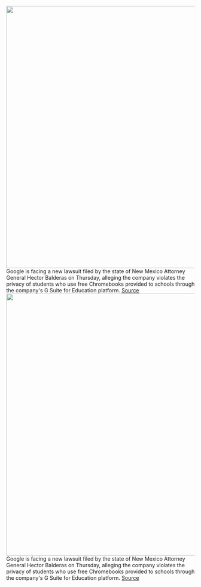 <img src='https://cdn.vox-cdn.com/thumbor/pbzMmP9umu9wWHnS9kYksOS9AFk=/0x0:4928x3280/1200x800/filters:focal(917x600:1705x1388)/cdn.vox-cdn.com/uploads/chorus_image/image/66344348/483746898.jpg.0.jpg' width='700px' /><br/>
Google is facing a new lawsuit filed by the state of New Mexico Attorney General Hector Balderas on Thursday, alleging the company violates the privacy of students who use free Chromebooks provided to schools through the company's G Suite for Education platform.
<a href='https://www.theverge.com/2020/2/20/21145698/google-student-privacy-lawsuit-education-schools-chromebooks-new-mexico-balderas'> Source <a/><img src='https://cdn.vox-cdn.com/thumbor/pbzMmP9umu9wWHnS9kYksOS9AFk=/0x0:4928x3280/1200x800/filters:focal(917x600:1705x1388)/cdn.vox-cdn.com/uploads/chorus_image/image/66344348/483746898.jpg.0.jpg' width='700px' /><br/>
Google is facing a new lawsuit filed by the state of New Mexico Attorney General Hector Balderas on Thursday, alleging the company violates the privacy of students who use free Chromebooks provided to schools through the company's G Suite for Education platform.
<a href='https://www.theverge.com/2020/2/20/21145698/google-student-privacy-lawsuit-education-schools-chromebooks-new-mexico-balderas'> Source <a/>